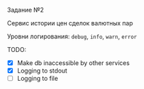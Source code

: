 Задание №2

Сервис истории цен сделок валютных пар

Уровни логирования: `debug`, `info`, `warn`, `error`

TODO:
- [x] Make db inaccessible by other services
- [x] Logging to stdout
- [ ] Logging to file
